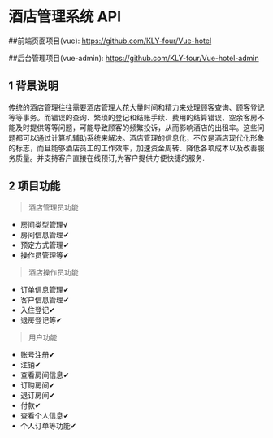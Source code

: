 # 酒店管理系统 API

##前端页面项目(vue): 
https://github.com/KLY-four/Vue-hotel

##后台管理项目(vue-admin):
https://github.com/KLY-four/Vue-hotel-admin

## 1 背景说明

  传统的酒店管理往往需要酒店管理人花大量时间和精力来处理顾客查询、顾客登记等等事务。而错误的查询、繁琐的登记和结账手续、费用的结算错误、空余客房不能及时提供等等问题，可能导致顾客的频繁投诉，从而影响酒店的出租率。这些问题都可以通过计算机辅助系统来解决。酒店管理的信息化，不仅是酒店现代化形象的标志，而且能够酒店员工的工作效率，加速资金周转、降低各项成本以及改善服务质量。并支持客户直接在线预订,为客户提供方便快捷的服务.

## 2 项目功能
>酒店管理员功能
- 房间类型管理√
- 房间信息管理✔
- 预定方式管理✔
- 操作员管理等✔
>酒店操作员功能
- 订单信息管理✔
- 客户信息管理✔
- 入住登记✔
- 退房登记等✔
>用户功能
- 账号注册✔
- 注销✔
- 查看房间信息✔
- 订购房间✔
- 退订房间✔
- 付款✔
- 查看个人信息✔
- 个人订单等功能✔


    
